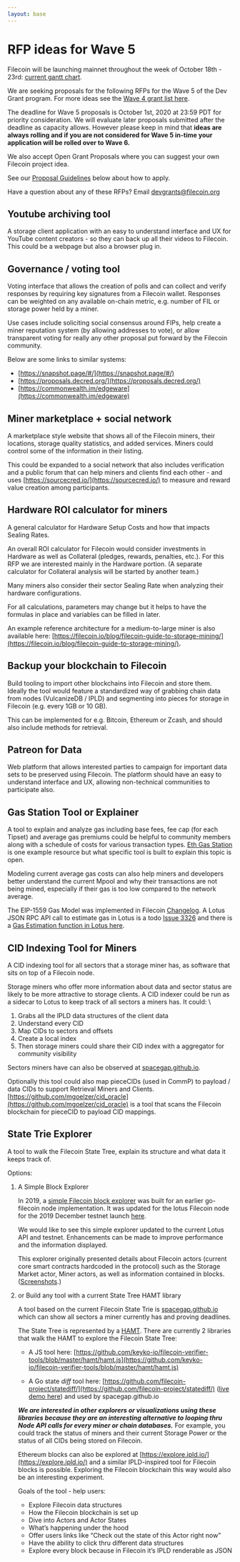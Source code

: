 ```yaml
---
layout: base
---
```


# RFP ideas for Wave 5

Filecoin will be launching mainnet throughout the week of October 18th - 23rd: [current gantt chart](https://app.instagantt.com/shared/s/1152992274307505/latest).

We are seeking proposals for the following RFPs for the Wave 5 of the Dev Grant program. For more ideas see the [Wave 4 grant list here](https://github.com/filecoin-project/devgrants/blob/master/rfps/new-wave-4-rfps.md).

The deadline for Wave 5 proposals is October 1st, 2020 at 23:59 PDT for priority consideration. We will evaluate later proposals submitted after the deadline as capacity allows. However please keep in mind that **ideas are always rolling and if you are not considered for Wave 5 in-time your application will be rolled over to Wave 6.**

We also accept Open Grant Proposals where you can suggest your own Filecoin project idea.

See our [Proposal Guidelines](https://github.com/filecoin-project/devgrants/blob/master/rfps/new-wave-4-rfps.md#proposal-guidelines) below about how to apply.

Have a question about any of these RFPs? Email devgrants@filecoin.org

## Youtube archiving tool

A storage client application with an easy to understand interface and UX for YouTube content creators - so they can back up all their videos to Filecoin. This could be a webpage but also a browser plug in.

## Governance / voting tool

Voting interface that allows the creation of polls and can collect and verify responses by requiring key signatures from a Filecoin wallet. Responses can be weighted on any available on-chain metric, e.g. number of FIL or storage power held by a miner.

Use cases include soliciting social consensus around FIPs, help create a miner reputation system (by allowing addresses to vote), or allow transparent voting for really any other proposal put forward by the Filecoin community.

Below are some links to similar systems:

-   [https://snapshot.page/#/](https://snapshot.page/#/)
-   [https://proposals.decred.org/](https://proposals.decred.org/)
-   [https://commonwealth.im/edgeware](https://commonwealth.im/edgeware)

## Miner marketplace + social network

A marketplace style website that shows all of the Filecoin miners, their locations, storage quality statistics, and added services. Miners could control some of the information in their listing.

This could be expanded to a social network that also includes verification and a public forum that can help miners and clients find each other - and uses [https://sourcecred.io/](https://sourcecred.io/) to measure and reward value creation among participants.

## Hardware ROI calculator for miners

A general calculator for Hardware Setup Costs and how that impacts Sealing Rates.

An overall ROI calculator for Filecoin would consider investments in Hardware as well as Collateral (pledges, rewards, penalties, etc.). For this RFP we are interested mainly in the Hardware portion. (A separate calculator for Collateral analysis will be started by another team.)

Many miners also consider their sector Sealing Rate when analyzing their hardware configurations.

For all calculations, parameters may change but it helps to have the formulas in place and variables can be filled in later.

An example reference architecture for a medium-to-large miner is also available here: [https://filecoin.io/blog/filecoin-guide-to-storage-mining/](https://filecoin.io/blog/filecoin-guide-to-storage-mining/)**.**

## Backup your blockchain to Filecoin

Build tooling to import other blockchains into Filecoin and store them. Ideally the tool would feature a standardized way of grabbing chain data from nodes (VulcanizeDB / IPLD) and segmenting into pieces for storage in Filecoin (e.g. every 1GB or 10 GB).

This can be implemented for e.g. Bitcoin, Ethereum or Zcash, and should also include methods for retrieval.

## Patreon for Data

Web platform that allows interested parties to campaign for important data sets to be preserved using Filecoin. The platform should have an easy to understand interface and UX, allowing non-technical communities to participate also.

## Gas Station Tool or Explainer

A tool to explain and analyze gas including base fees, fee cap (for each Tipset) and average gas premiums could be helpful to community members along with a schedule of costs for various transaction types. [Eth Gas Station](<[https://ethgasstation.info/](https://ethgasstation.info/)>) is one example resource but what specific tool is built to explain this topic is open.

Modeling current average gas costs can also help miners and developers better understand the current Mpool and why their transactions are not being mined, especially if their gas is too low compared to the network average.

The EIP-1559 Gas Model was implemented in Filecoin [Changelog](https://github.com/filecoin-project/lotus/blob/efd2dff0cac40934ec5b4472e48887ecbb2efe44/CHANGELOG.md#gas-changes). A Lotus JSON RPC API call to estimate gas in Lotus is a todo [Issue 3326](https://github.com/filecoin-project/lotus/issues/3326) and there is a [Gas Estimation function in Lotus here]([https://github.com/filecoin-project/lotus/blob/18c025f10e99b35cf7cd2eebe10de5163280378e/node/impl/full/gas.go#L189).

## CID Indexing Tool for Miners

A CID indexing tool for all sectors that a storage miner has, as software that sits on top of a Filecoin node.

Storage miners who offer more information about data and sector status are likely to be more attractive to storage clients. A CID indexer could be run as a sidecar to Lotus to keep track of all sectors a miners has. It could: \

1. Grabs all the IPLD data structures of the client data
2. Understand every CID
3. Map CIDs to sectors and offsets
4. Create a local index
5. Then storage miners could share their CID index with a aggregator for community visibility

Sectors miners have can also be observed at [spacegap.github.io](https://spacegap.github.io).

Optionally this tool could also map pieceCIDs (used in CommP) to payload / data CIDs to support Retrieval Miners and Clients. [https://github.com/mgoelzer/cid_oracle](https://github.com/mgoelzer/cid_oracle) is a tool that scans the Filecoin blockchain for pieceCID to payload CID mappings.

## State Trie Explorer

A tool to walk the Filecoin State Tree, explain its structure and what data it keeps track of.

Options:

1. A Simple Block Explorer

    In 2019, a [simple Filecoin block explorer](https://github.com/filecoin-project/filecoin-explorer) was built for an earlier go-filecoin node implementation. It was updated for the lotus Filecoin node for the 2019 December testnet launch [here](https://github.com/openworklabs/lotus-block-explorer).

    We would like to see this simple explorer updated to the current Lotus API and testnet. Enhancements can be made to improve performance and the information displayed.

    This explorer originally presented details about Filecoin actors (current core smart contracts hardcoded in the protocol) such as the Storage Market actor, Miner actors, as well as information contained in blocks. ([Screenshots](https://filecoinproject.slack.com/archives/CFP9A2T7W/p1593095833249300?thread_ts=1593095710.249000&cid=CFP9A2T7W).)

2. or Build any tool with a current State Tree HAMT library

    A tool based on the current Filecoin State Trie is [spacegap.github.io](https://spacegap.github.io) which can show all sectors a miner currently has and proving deadlines.

    The State Tree is represented by a [HAMT](https://en.wikipedia.org/wiki/Hash_array_mapped_trie). There are currently 2 libraries that walk the HAMT to explore the Filecoin State Tree:

    - A JS tool here: [https://github.com/keyko-io/filecoin-verifier-tools/blob/master/hamt/hamt.js](https://github.com/keyko-io/filecoin-verifier-tools/blob/master/hamt/hamt.js)

    - A Go state _diff_ tool here: [https://github.com/filecoin-project/statediff/](https://github.com/filecoin-project/statediff/) ([live demo here](https://node.glif.io/space07/statediff/rpc)) and used by spacegap.github.io

    **_We are interested in other explorers or visualizations using these libraries because they are an interesting alternative to looping thru Node API calls for every miner or chain databases._** For example, you could track the status of miners and their current Storage Power or the status of all CIDs being stored on Filecoin.

    Ethereum blocks can also be explored at [https://explore.ipld.io/](https://explore.ipld.io/) and a similar IPLD-inspired tool for Filecoin blocks is possible. Exploring the Filecoin blockchain this way would also be an interesting experiment.

    Goals of the tool - help users:

    - Explore Filecoin data structures
    - How the Filecoin blockchain is set up
    - Dive into Actors and Actor States
    - What’s happening under the hood
    - Offer users links like “Check out the state of this Actor right now”
    - Have the ability to click thru different data structures
    - Explore every block because in Filecoin it’s IPLD renderable as JSON
